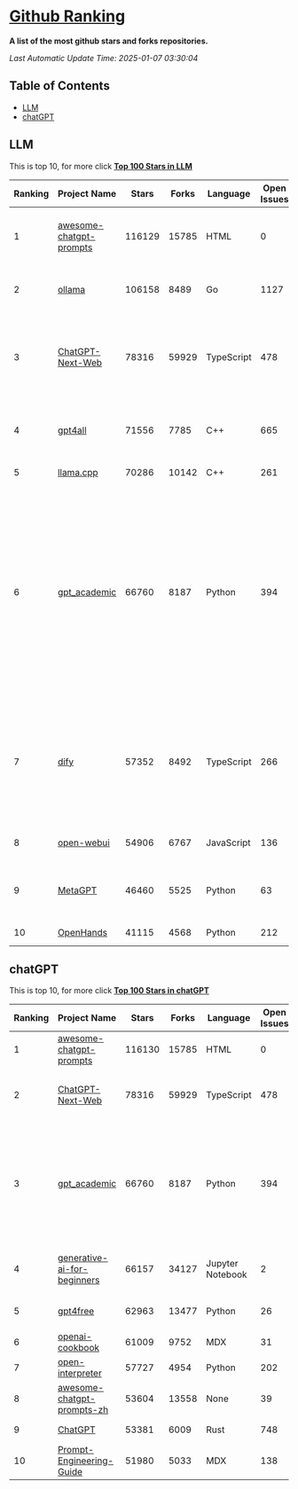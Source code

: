 [Github Ranking](./README.md)
==========

**A list of the most github stars and forks repositories.**

*Last Automatic Update Time: 2025-01-07 03:30:04*

## Table of Contents
 * [LLM](#LLM)
 * [chatGPT](#chatGPT)

## LLM

This is top 10, for more click **[Top 100 Stars in LLM](Top100/LLM.md)**

| Ranking | Project Name | Stars | Forks | Language | Open Issues | Description | Last Commit |
| ------- | ------------ | ----- | ----- | -------- | ----------- | ----------- | ----------- |
| 1 | [awesome-chatgpt-prompts](https://github.com/f/awesome-chatgpt-prompts) | 116129 | 15785 | HTML | 0 | This repo includes ChatGPT prompt curation to use ChatGPT and other LLM tools better. | 2025-01-06T20:33:46Z |
| 2 | [ollama](https://github.com/ollama/ollama) | 106158 | 8489 | Go | 1127 | Get up and running with Llama 3.3, Mistral, Gemma 2, and other large language models. | 2025-01-06T19:14:03Z |
| 3 | [ChatGPT-Next-Web](https://github.com/ChatGPTNextWeb/ChatGPT-Next-Web) | 78316 | 59929 | TypeScript | 478 | A cross-platform ChatGPT/Gemini UI (Web / PWA / Linux / Win / MacOS). 一键拥有你自己的跨平台 ChatGPT/Gemini/Claude LLM 应用。 | 2025-01-06T10:26:29Z |
| 4 | [gpt4all](https://github.com/nomic-ai/gpt4all) | 71556 | 7785 | C++ | 665 | GPT4All: Run Local LLMs on Any Device. Open-source and available for commercial use. | 2025-01-06T22:46:10Z |
| 5 | [llama.cpp](https://github.com/ggerganov/llama.cpp) | 70286 | 10142 | C++ | 261 | LLM inference in C/C++ | 2025-01-06T23:28:08Z |
| 6 | [gpt_academic](https://github.com/binary-husky/gpt_academic) | 66760 | 8187 | Python | 394 | 为GPT/GLM等LLM大语言模型提供实用化交互接口，特别优化论文阅读/润色/写作体验，模块化设计，支持自定义快捷按钮&函数插件，支持Python和C++等项目剖析&自译解功能，PDF/LaTex论文翻译&总结功能，支持并行问询多种LLM模型，支持chatglm3等本地模型。接入通义千问, deepseekcoder, 讯飞星火, 文心一言, llama2, rwkv, claude2, moss等。 | 2025-01-05T13:20:26Z |
| 7 | [dify](https://github.com/langgenius/dify) | 57352 | 8492 | TypeScript | 266 | Dify is an open-source LLM app development platform. Dify's intuitive interface combines AI workflow, RAG pipeline, agent capabilities, model management, observability features and more, letting you quickly go from prototype to production. | 2025-01-07T03:28:24Z |
| 8 | [open-webui](https://github.com/open-webui/open-webui) | 54906 | 6767 | JavaScript | 136 | User-friendly AI Interface (Supports Ollama, OpenAI API, ...) | 2025-01-06T18:30:08Z |
| 9 | [MetaGPT](https://github.com/geekan/MetaGPT) | 46460 | 5525 | Python | 63 | 🌟 The Multi-Agent Framework: First AI Software Company, Towards Natural Language Programming | 2024-12-18T02:20:32Z |
| 10 | [OpenHands](https://github.com/All-Hands-AI/OpenHands) | 41115 | 4568 | Python | 212 | 🙌 OpenHands: Code Less, Make More | 2025-01-07T02:57:30Z |


## chatGPT

This is top 10, for more click **[Top 100 Stars in chatGPT](Top100/chatGPT.md)**

| Ranking | Project Name | Stars | Forks | Language | Open Issues | Description | Last Commit |
| ------- | ------------ | ----- | ----- | -------- | ----------- | ----------- | ----------- |
| 1 | [awesome-chatgpt-prompts](https://github.com/f/awesome-chatgpt-prompts) | 116130 | 15785 | HTML | 0 | This repo includes ChatGPT prompt curation to use ChatGPT and other LLM tools better. | 2025-01-06T20:33:46Z |
| 2 | [ChatGPT-Next-Web](https://github.com/ChatGPTNextWeb/ChatGPT-Next-Web) | 78316 | 59929 | TypeScript | 478 | A cross-platform ChatGPT/Gemini UI (Web / PWA / Linux / Win / MacOS). 一键拥有你自己的跨平台 ChatGPT/Gemini/Claude LLM 应用。 | 2025-01-06T10:26:29Z |
| 3 | [gpt_academic](https://github.com/binary-husky/gpt_academic) | 66760 | 8187 | Python | 394 | 为GPT/GLM等LLM大语言模型提供实用化交互接口，特别优化论文阅读/润色/写作体验，模块化设计，支持自定义快捷按钮&函数插件，支持Python和C++等项目剖析&自译解功能，PDF/LaTex论文翻译&总结功能，支持并行问询多种LLM模型，支持chatglm3等本地模型。接入通义千问, deepseekcoder, 讯飞星火, 文心一言, llama2, rwkv, claude2, moss等。 | 2025-01-05T13:20:26Z |
| 4 | [generative-ai-for-beginners](https://github.com/microsoft/generative-ai-for-beginners) | 66157 | 34127 | Jupyter Notebook | 2 | 21 Lessons, Get Started Building with Generative AI  🔗 https://microsoft.github.io/generative-ai-for-beginners/ | 2024-12-12T20:34:43Z |
| 5 | [gpt4free](https://github.com/xtekky/gpt4free) | 62963 | 13477 | Python | 26 | The official gpt4free repository \| various collection of powerful language models | 2025-01-05T19:45:23Z |
| 6 | [openai-cookbook](https://github.com/openai/openai-cookbook) | 61009 | 9752 | MDX | 31 | Examples and guides for using the OpenAI API | 2025-01-03T16:03:17Z |
| 7 | [open-interpreter](https://github.com/OpenInterpreter/open-interpreter) | 57727 | 4954 | Python | 202 | A natural language interface for computers | 2024-12-10T20:09:11Z |
| 8 | [awesome-chatgpt-prompts-zh](https://github.com/PlexPt/awesome-chatgpt-prompts-zh) | 53604 | 13558 | None | 39 | ChatGPT 中文调教指南。各种场景使用指南。学习怎么让它听你的话。 | 2025-01-01T08:34:33Z |
| 9 | [ChatGPT](https://github.com/lencx/ChatGPT) | 53381 | 6009 | Rust | 748 | 🔮 ChatGPT Desktop Application (Mac, Windows and Linux) | 2024-08-29T17:58:11Z |
| 10 | [Prompt-Engineering-Guide](https://github.com/dair-ai/Prompt-Engineering-Guide) | 51980 | 5033 | MDX | 138 | 🐙 Guides, papers, lecture, notebooks and resources for prompt engineering | 2024-11-20T19:24:28Z |

